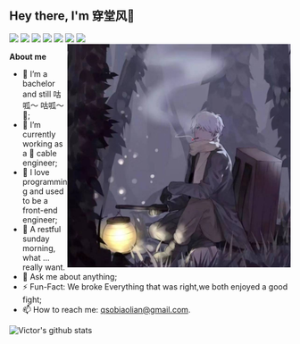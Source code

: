 ## Hey there, I'm 穿堂风👋

<code><img height="20" src="https://img.shields.io/badge/-VSCode-%23007ACC?style=flat-square&logo=visual-studio-code"></code>
<code><img height="20" src="https://img.shields.io/badge/-Git-%23F05032?style=flat-square&logo=git&logoColor=%23ffffff"></code>
<code><img height="20" src="https://img.shields.io/badge/-Sass-%23282C34?style=flat-square&logo=sass"></code>
<code><img height="20" src="https://img.shields.io/badge/-Javascript-yellow?style=flat-square&logo=javascript&logoColor=%23ffffff"></code>
<code><img height="20" src="https://img.shields.io/badge/-Vue.js-%23282899?style=flat-square&logo=vue.js"></code>
<code><img height="20" src="https://img.shields.io/badge/-Node.js-%23223300?style=flat-square&logo=node.js"></code>
<code><img height="20" src="https://img.shields.io/badge/-MongoDB-HA248?style=flat-square&logo=mongodb"></code>
  <img align="right" alt="PNG" width="400" height="400" src="wechat__signature.jpg" />

**About me**

- 🐸 I’m a bachelor and still 咕呱～ 咕呱～🤪;  
- 🌸 I’m currently working as a 🚡 cable engineer;
- 🥑 I love programming and used to be a front-end engineer; 
- 🌴 A restful sunday morning, what ... really want.
- 💬 Ask me about anything;
- ⚡️ Fun-Fact: We broke Everything that was right,we both enjoyed a good fight;
- 📫 How to reach me: qsobiaolian@gmail.com.


![Victor's github stats](https://github-readme-stats.vercel.app/api?username=Harris-Shelby&show_icons=true&hide_border=true)
